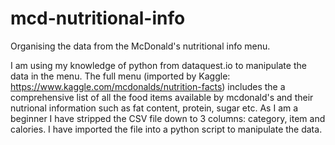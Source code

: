 # mcd-nutritional-info
Organising the data from the McDonald's nutritional info menu.

I am using my knowledge of python from dataquest.io to manipulate the data in the menu. The full menu (imported by Kaggle: https://www.kaggle.com/mcdonalds/nutrition-facts) includes the a comprehensive list of all the food items available by mcdonald's and their nutrional information such as fat content, protein, sugar etc.
As I am a beginner I have stripped the CSV file down to 3 columns: category, item and calories.
I have imported the file into a python script to manipulate the data. 
